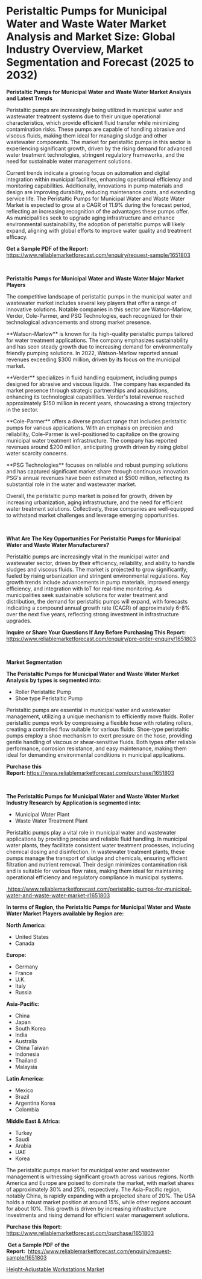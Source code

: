<p><h1>Peristaltic Pumps for Municipal Water and Waste Water Market Analysis and Market Size: Global Industry Overview, Market Segmentation and Forecast (2025 to 2032)</h1></p><p><strong>Peristaltic Pumps for Municipal Water and Waste Water Market Analysis and Latest Trends</strong></p>
<p><p>Peristaltic pumps are increasingly being utilized in municipal water and wastewater treatment systems due to their unique operational characteristics, which provide efficient fluid transfer while minimizing contamination risks. These pumps are capable of handling abrasive and viscous fluids, making them ideal for managing sludge and other wastewater components. The market for peristaltic pumps in this sector is experiencing significant growth, driven by the rising demand for advanced water treatment technologies, stringent regulatory frameworks, and the need for sustainable water management solutions.</p><p>Current trends indicate a growing focus on automation and digital integration within municipal facilities, enhancing operational efficiency and monitoring capabilities. Additionally, innovations in pump materials and design are improving durability, reducing maintenance costs, and extending service life. The Peristaltic Pumps for Municipal Water and Waste Water Market is expected to grow at a CAGR of 11.9% during the forecast period, reflecting an increasing recognition of the advantages these pumps offer. As municipalities seek to upgrade aging infrastructure and enhance environmental sustainability, the adoption of peristaltic pumps will likely expand, aligning with global efforts to improve water quality and treatment efficacy.</p></p>
<p><strong>Get a Sample PDF of the Report:&nbsp;</strong> <a href="https://www.reliablemarketforecast.com/enquiry/request-sample/1651803?utm_campaign=3071&utm_medium=2&utm_source=Github&utm_content=ia&utm_term=23032025&utm_id=peristaltic-pumps-for-municipal-water-and-waste-water">https://www.reliablemarketforecast.com/enquiry/request-sample/1651803</a></p>
<p>&nbsp;</p>
<p><strong>Peristaltic Pumps for Municipal Water and Waste Water Major Market Players</strong></p>
<p><p>The competitive landscape of peristaltic pumps in the municipal water and wastewater market includes several key players that offer a range of innovative solutions. Notable companies in this sector are Watson-Marlow, Verder, Cole-Parmer, and PSG Technologies, each recognized for their technological advancements and strong market presence.</p><p>**Watson-Marlow** is known for its high-quality peristaltic pumps tailored for water treatment applications. The company emphasizes sustainability and has seen steady growth due to increasing demand for environmentally friendly pumping solutions. In 2022, Watson-Marlow reported annual revenues exceeding $300 million, driven by its focus on the municipal market.</p><p>**Verder** specializes in fluid handling equipment, including pumps designed for abrasive and viscous liquids. The company has expanded its market presence through strategic partnerships and acquisitions, enhancing its technological capabilities. Verder's total revenue reached approximately $150 million in recent years, showcasing a strong trajectory in the sector.</p><p>**Cole-Parmer** offers a diverse product range that includes peristaltic pumps for various applications. With an emphasis on precision and reliability, Cole-Parmer is well-positioned to capitalize on the growing municipal water treatment infrastructure. The company has reported revenues around $200 million, anticipating growth driven by rising global water scarcity concerns.</p><p>**PSG Technologies** focuses on reliable and robust pumping solutions and has captured significant market share through continuous innovation. PSG's annual revenues have been estimated at $500 million, reflecting its substantial role in the water and wastewater market.</p><p>Overall, the peristaltic pump market is poised for growth, driven by increasing urbanization, aging infrastructure, and the need for efficient water treatment solutions. Collectively, these companies are well-equipped to withstand market challenges and leverage emerging opportunities.</p></p>
<p>&nbsp;</p>
<p><strong>What Are The Key Opportunities For Peristaltic Pumps for Municipal Water and Waste Water Manufacturers?</strong></p>
<p><p>Peristaltic pumps are increasingly vital in the municipal water and wastewater sector, driven by their efficiency, reliability, and ability to handle sludges and viscous fluids. The market is projected to grow significantly, fueled by rising urbanization and stringent environmental regulations. Key growth trends include advancements in pump materials, improved energy efficiency, and integration with IoT for real-time monitoring. As municipalities seek sustainable solutions for water treatment and distribution, the demand for peristaltic pumps will expand, with forecasts indicating a compound annual growth rate (CAGR) of approximately 6-8% over the next five years, reflecting strong investment in infrastructure upgrades.</p></p>
<p><strong>Inquire or Share Your Questions If Any Before Purchasing This Report:</strong> <a href="https://www.reliablemarketforecast.com/enquiry/pre-order-enquiry/1651803?utm_campaign=3071&utm_medium=2&utm_source=Github&utm_content=ia&utm_term=23032025&utm_id=peristaltic-pumps-for-municipal-water-and-waste-water">https://www.reliablemarketforecast.com/enquiry/pre-order-enquiry/1651803</a></p>
<p>&nbsp;</p>
<p><strong>Market Segmentation</strong></p>
<p><strong>The Peristaltic Pumps for Municipal Water and Waste Water Market Analysis by types is segmented into:</strong></p>
<p><ul><li>Roller Peristaltic Pump</li><li>Shoe type Peristaltic Pump</li></ul></p>
<p><p>Peristaltic pumps are essential in municipal water and wastewater management, utilizing a unique mechanism to efficiently move fluids. Roller peristaltic pumps work by compressing a flexible hose with rotating rollers, creating a controlled flow suitable for various fluids. Shoe-type peristaltic pumps employ a shoe mechanism to exert pressure on the hose, providing gentle handling of viscous or shear-sensitive fluids. Both types offer reliable performance, corrosion resistance, and easy maintenance, making them ideal for demanding environmental conditions in municipal applications.</p></p>
<p><strong>Purchase this Report:&nbsp;</strong><a href="https://www.reliablemarketforecast.com/purchase/1651803?utm_campaign=3071&utm_medium=2&utm_source=Github&utm_content=ia&utm_term=23032025&utm_id=peristaltic-pumps-for-municipal-water-and-waste-water">https://www.reliablemarketforecast.com/purchase/1651803</a></p>
<p>&nbsp;</p>
<p><strong>The Peristaltic Pumps for Municipal Water and Waste Water Market Industry Research by Application is segmented into:</strong></p>
<p><ul><li>Municipal Water Plant</li><li>Waste Water Treatment Plant</li></ul></p>
<p><p>Peristaltic pumps play a vital role in municipal water and wastewater applications by providing precise and reliable fluid handling. In municipal water plants, they facilitate consistent water treatment processes, including chemical dosing and disinfection. In wastewater treatment plants, these pumps manage the transport of sludge and chemicals, ensuring efficient filtration and nutrient removal. Their design minimizes contamination risk and is suitable for various flow rates, making them ideal for maintaining operational efficiency and regulatory compliance in municipal systems.</p></p>
<p><a href="https://www.reliablemarketforecast.com/peristaltic-pumps-for-municipal-water-and-waste-water-market-r1651803?utm_campaign=3071&utm_medium=2&utm_source=Github&utm_content=ia&utm_term=23032025&utm_id=peristaltic-pumps-for-municipal-water-and-waste-water">&nbsp;https://www.reliablemarketforecast.com/peristaltic-pumps-for-municipal-water-and-waste-water-market-r1651803</a></p>
<p><strong>In terms of Region, the Peristaltic Pumps for Municipal Water and Waste Water Market Players available by Region are:</strong></p>
<p>
    <p> <strong> North America: </strong>
        <ul>
            <li>United States</li>
            <li>Canada</li>
        </ul>
        </p> 
    <p> <strong> Europe: </strong>
        <ul>
            <li>Germany</li>
            <li>France</li>
            <li>U.K.</li>
            <li>Italy</li>
            <li>Russia</li>
        </ul>
        </p> 
    <p> <strong> Asia-Pacific: </strong>
        <ul>
            <li>China</li>
            <li>Japan</li>
            <li>South Korea</li>
            <li>India</li>
            <li>Australia</li>
            <li>China Taiwan</li>
            <li>Indonesia</li>
            <li>Thailand</li>
            <li>Malaysia</li>
        </ul>
        </p> 
    <p> <strong> Latin America: </strong>
        <ul>
            <li>Mexico</li>
            <li>Brazil</li>
            <li>Argentina Korea</li>
            <li>Colombia</li>
        </ul>
        </p> 
    <p> <strong> Middle East & Africa: </strong>
        <ul>
            <li>Turkey</li>
            <li>Saudi</li>
            <li>Arabia</li>
            <li>UAE</li>
            <li>Korea</li>
        </ul>
    </p>
    </p>
<p><p>The peristaltic pumps market for municipal water and wastewater management is witnessing significant growth across various regions. North America and Europe are poised to dominate the market, with market shares of approximately 30% and 25%, respectively. The Asia-Pacific region, notably China, is rapidly expanding with a projected share of 20%. The USA holds a robust market position at around 15%, while other regions account for about 10%. This growth is driven by increasing infrastructure investments and rising demand for efficient water management solutions.</p></p>
<p><strong>Purchase this Report: </strong><a href="https://www.reliablemarketforecast.com/purchase/1651803?utm_campaign=3071&utm_medium=2&utm_source=Github&utm_content=ia&utm_term=23032025&utm_id=peristaltic-pumps-for-municipal-water-and-waste-water">https://www.reliablemarketforecast.com/purchase/1651803</a></p>
<p>&nbsp;<strong>Get a Sample PDF of the Report:&nbsp;&nbsp;</strong><a href="https://www.reliablemarketforecast.com/enquiry/request-sample/1651803?utm_campaign=3071&utm_medium=2&utm_source=Github&utm_content=ia&utm_term=23032025&utm_id=peristaltic-pumps-for-municipal-water-and-waste-water">https://www.reliablemarketforecast.com/enquiry/request-sample/1651803</a></p>
<p><strong></strong></p>
<p><p><a href="https://github.com/rrosasdaunas/Market-Research-Report-List-1/blob/main/height-adjustable-workstations-market.md?utm_campaign=3071&utm_medium=2&utm_source=Github&utm_content=ia&utm_term=23032025&utm_id=peristaltic-pumps-for-municipal-water-and-waste-water">Height-Adjustable Workstations Market</a></p></p>
